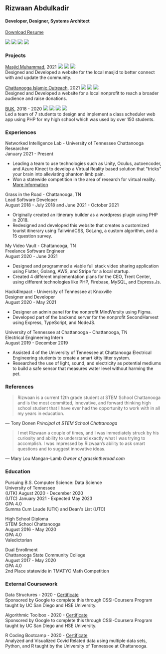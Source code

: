 ## Rizwaan Abdulkadir  

#### Developer, Designer, Systems Architect

[Download Resume](./resume.pdf)  

[![](https://img.shields.io/badge/-rizwaan@utk.edu-grey?logo=mail.ru)](mailto:rizwaan@utk.edu)
[![](https://img.shields.io/badge/-Riz--waan-grey?logo=github)](https://github.com/Riz-waan)
[![](https://img.shields.io/badge/-in/rizwaanabdul-grey?logo=linkedin)](https://www.linkedin.com/in/rizwaanabdul)
[![](https://img.shields.io/badge/-rizwaan.vesulo.com-grey?logo=apache)](https://rizwaan.vesulo.com)  
### Projects
[Masjid Muhammad](./projects/mmuhammad.md), 2021 ![](https://img.shields.io/badge/-HTML/CSS/JS-white?logo=html5)
![](https://img.shields.io/badge/-Tailwind-white?logo=tailwindcss)
![](https://img.shields.io/badge/-Contentful_CMS-white?logo=contentful)  
Designed and Developed a website for the local masjid to better connect with and update the community.

[Chattanooga Islamic Outreach](./projects/cio.md), 2021 ![](https://img.shields.io/badge/-HTML/CSS/JS-white?logo=html5)
![](https://img.shields.io/badge/-Tailwind-white?logo=tailwindcss)
![](https://img.shields.io/badge/-Prismic_CMS-white?logo=prismic)  
Designed and Developed a website for a local nonprofit to reach a broader audience and raise donations.

[BUK](./projects/buk.md), 2018 - 2020 ![](https://img.shields.io/badge/-HTML/CSS/JS-white?logo=html5)
![](https://img.shields.io/badge/-PHP-white?logo=PHP)
![](https://img.shields.io/badge/-MySQL-white?logo=MySQL) 
![](https://img.shields.io/badge/-Bootstrap-white?logo=Bootstrap)  
Led a team of 7 students to design and implement a class scheduler web app using PHP for my high school which was used by over 150 students.

### Experiences
Networked Intelligence Lab - University of Tennessee Chattanooga  
Researcher  
January 2021 - Present  

* Leading a team to use technologies such as Unity, Oculus, autoencoder, and Azure Kinect to develop a Virtual Reality based solution that "tricks" your brain into alleviating phantom limb pain.
* Won a statewide competition in the area of research for virtual reality. [More Information](https://mabe.utk.edu/winners-of-design-education-activity-and-research-competition-announced)
   
Grass in the Road - Chattanooga, TN  
Lead Software Developer  
August 2018 - July 2018 and June 2021 - October 2021  

* Originally created an itinerary builder as a wordpress plugin using PHP in 2018. 
* Redesigned and developed this website that creates a customized tourist itinerary using TailwindCSS, GoLang, a custom algorithm, and a 15 question survey.

My Video Vault - Chattanooga, TN  
Freelance Software Engineer  
August 2020 - June 2021

* Designed and programmed a viable full stack video sharing application using Flutter, Golang, AWS, and Stripe for a local startup. 
* Created 4 different implementation plans for the CEO, Trent Center, using different technologies like PHP, Firebase, MySQL, and Express.Js.

Hack4Impact - University of Tennessee at Knoxville  
Designer and Developer  
August 2020 - May 2021

* Designer an admin panel for the nonprofit MindVersity using Figma. 
* Developed part of the backend server for the nonprofit SecondHarvest using Express, TypeScript, and NodeJS.

University of Tennessee at Chattanooga - Chattanooga, TN  
Electrical Engineering Intern  
August 2019 - December 2019

* Assisted 4 of the University of Tennessee at Chattanooga Electrical Engineering students to create a smart kitty litter system. 
* Researched the use of light, sound, and electricity as potential mediums to build a safe sensor that measures water level without harming the pet.

### References
>Rizwaan is a current 12th grade student at STEM School Chattanooga and is the most committed, innovative, and forward thinking high school student that I have ever had the opportunity to work with in all my years in education.

&mdash; Tony Donen *Principal at STEM School Chattanooga*

>I met Rizwaan a couple of times, and I was immediately struck by his curiosity and ability to understand exactly what I was trying to accomplish. I was impressed by Rizwaan’s ability to ask smart questions and to suggest innovative ideas.

&mdash; Mary Lou Mangan–Lamb *Owner of grassintheroad.com*

### Education
Pursuing B.S. Computer Science: Data Science  
University of Tennessee  
(UTK) August 2020 - December 2020  
(UTC) January 2021 - Expected May 2023  
GPA 4.0  
Summa Cum Laude (UTK) and Dean's List (UTC)

High School Diploma  
STEM School Chattanooga  
August 2016 - May 2020  
GPA 4.0  
Valedictorian

Dual Enrollment  
Chattanooga State Community College  
August 2017 - May 2020  
GPA 4.0  
2nd Place statewide in TMATYC Math Competition

### External Coursework

Data Structures - 2020 - [Certificate](https://coursera.org/share/f9f48e560783bef28b1b61f1ee5430dc)   
Sponsored by Google to complete this through CSSI-Coursera Program taught by UC San Diego and HSE University.

Algorithmic Toolbox - 2020 - [Certificate](https://coursera.org/share/2ea7ce6c258313731820a708bb70dad9)   
Sponsored by Google to complete this through CSSI-Coursera Program taught by UC San Diego and HSE University.

R Coding Bootcamp - 2020 - [Certificate](./certificates/covidbootcamp.pdf)   
Analyzed and Visualized Covid Related data using multiple data sets, Python, and R taught by the University of Tennessee at Chattanooga.